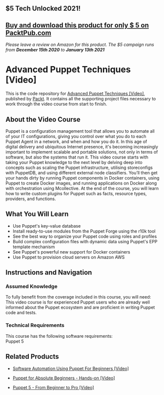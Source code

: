 ## $5 Tech Unlocked 2021!
[Buy and download this product for only $ 5 on PacktPub.com](https://www.packtpub.com/)
-----
*Please leave a review on Amazon for this product. The $5 campaign         runs from __December 15th 2020__ to __January 13th 2021__*

# Advanced Puppet Techniques [Video]
This is the code repository for [Advanced Puppet Techniques [Video]](https://www.packtpub.com/networking-and-servers/advanced-puppet-techniques-video?utm_source=github&utm_medium=repository&utm_campaign=9781788297110), published by [Packt](https://www.packtpub.com/?utm_source=github). It contains all the supporting project files necessary to work through the video course from start to finish.
## About the Video Course
Puppet is a configuration management tool that allows you to automate all of your IT configurations, giving you control over what you do to each Puppet Agent in a network, and when and how you do it. In this age of digital delivery and ubiquitous Internet presence, it's becoming increasingly important to implement scalable and portable solutions, not only in terms of software, but also the systems that run it.
This video course starts with taking your Puppet knowledge to the next level by delving deep into concepts such as scaling the Puppet infrastructure, utilising storeconfigs with PuppetDB, and using different external node classifiers. You’ll then get your hands dirty by running Puppet components in Docker containers, using Puppet to create Docker images, and running applications on Docker along with orchestration using Mcollective. At the end of the course, you will learn how to write custom plugins for Puppet such as facts, resource types, providers, and functions.

<H2>What You Will Learn</H2>
<DIV class=book-info-will-learn-text>
<UL>
<LI>Use Puppet's key-value database 
<LI>Install ready-to-use modules from the Puppet Forge using the r10k tool 
<LI>See the best way to organize your Puppet code using roles and profiles 
<LI>Build complex configuration files with dynamic data using Puppet's EPP template mechanism 
<LI>See Puppet's powerful new support for Docker containers 
<LI>Use Puppet to provision cloud servers on Amazon AWS </LI></UL></DIV>

## Instructions and Navigation
### Assumed Knowledge
To fully benefit from the coverage included in this course, you will need:<br/>
This video course is for experienced Puppet users who are already well informed about the Puppet ecosystem and are proficient in writing Puppet code and tests.
### Technical Requirements
This course has the following software requirements:<br/>
Puppet 5

## Related Products
* [Software Automation Using Puppet For Beginners [Video]](https://www.packtpub.com/virtualization-and-cloud/software-automation-using-puppet-beginners-video?utm_source=github&utm_medium=repository&utm_campaign=9781789952919)

* [Puppet for Absolute Beginners - Hands-on [Video]](https://www.packtpub.com/application-development/puppet-absolute-beginners-hands-video?utm_source=github&utm_medium=repository&utm_campaign=9781838551612)

* [Puppet 5 - From Beginner to Pro [Video]](https://www.packtpub.com/virtualization-and-cloud/puppet-5-from-beginner-pro-video?utm_source=github&utm_medium=repository&utm_campaign=9781789131642)


